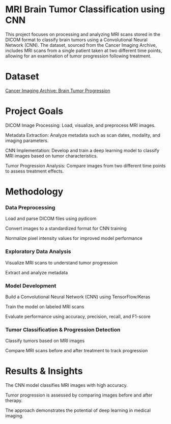 # MRI Brain Tumor Classification using CNN
This project focuses on processing and analyzing MRI scans stored in the DICOM format to classify brain tumors using a Convolutional Neural Network (CNN). The dataset, sourced from the Cancer Imaging Archive, includes MRI scans from a single patient taken at two different time points, allowing for an examination of tumor progression following treatment.

# Dataset
[Cancer Imaging Archive: Brain Tumor Progression
](https://wiki.cancerimagingarchive.net/display/Public/Brain-Tumor-Progression)

# Project Goals
DICOM Image Processing: Load, visualize, and preprocess MRI images.

Metadata Extraction: Analyze metadata such as scan dates, modality, and imaging parameters.

CNN Implementation: Develop and train a deep learning model to classify MRI images based on tumor characteristics.

Tumor Progression Analysis: Compare images from two different time points to assess treatment effects.


# Methodology

### Data Preprocessing

Load and parse DICOM files using pydicom

Convert images to a standardized format for CNN training

Normalize pixel intensity values for improved model performance

### Exploratory Data Analysis

Visualize MRI scans to understand tumor progression

Extract and analyze metadata

### Model Development

Build a Convolutional Neural Network (CNN) using TensorFlow/Keras

Train the model on labeled MRI scans

Evaluate performance using accuracy, precision, recall, and F1-score

### Tumor Classification & Progression Detection

Classify tumors based on MRI images

Compare MRI scans before and after treatment to track progression


# Results & Insights
The CNN model classifies MRI images with high accuracy.

Tumor progression is assessed by comparing images before and after therapy.

The approach demonstrates the potential of deep learning in medical imaging.
